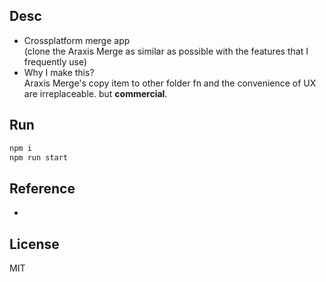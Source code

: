 ## Desc
- Crossplatform merge app<br/>
(clone the Araxis Merge as similar as possible with the features that I frequently use)
- Why I make this?<br/>
Araxis Merge's copy item to other folder fn and the convenience of UX are irreplaceable. but <b>commercial</b>.

## Run
```bash
npm i
npm run start
```

## Reference
- 

## License
MIT
